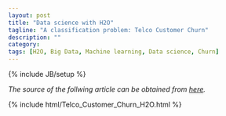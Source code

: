 ```yaml
---
layout: post
title: "Data science with H2O"
tagline: "A classification problem: Telco Customer Churn"
description: ""
category: 
tags: [H2O, Big Data, Machine learning, Data science, Churn]
---
```


{% include JB/setup %}

*The source of the follwing article can be obtained from [here](https://github.com/a-ghorbani/h2o_examples/blob/master/Telco_Customer_Churn_H2O.Rmd).*

{% include html/Telco_Customer_Churn_H2O.html %}


